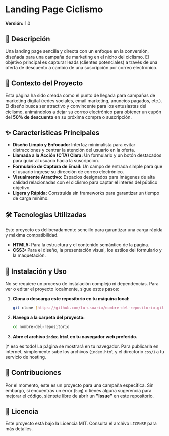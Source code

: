 # Landing Page Ciclismo

**Versión:** 1.0

## 📝 Descripción

Una landing page sencilla y directa con un enfoque en la conversión, diseñada para una campaña de marketing en el nicho del ciclismo. El objetivo principal es capturar leads (clientes potenciales) a través de una oferta de descuento a cambio de una suscripción por correo electrónico.

## 🎯 Contexto del Proyecto

Esta página ha sido creada como el punto de llegada para campañas de marketing digital (redes sociales, email marketing, anuncios pagados, etc.). El diseño busca ser atractivo y convincente para los entusiastas del ciclismo, animándolos a dejar su correo electrónico para obtener un cupón del **50% de descuento** en su próxima compra o suscripción.

## ✨ Características Principales

- **Diseño Limpio y Enfocado:** Interfaz minimalista para evitar distracciones y centrar la atención del usuario en la oferta.
- **Llamada a la Acción (CTA) Clara:** Un formulario y un botón destacados para guiar al usuario hacia la suscripción.
- **Formulario de Captura de Email:** Un campo de entrada simple para que el usuario ingrese su dirección de correo electrónico.
- **Visualmente Atractivo:** Espacios designados para imágenes de alta calidad relacionadas con el ciclismo para captar el interés del público objetivo.
- **Ligera y Rápida:** Construida sin frameworks para garantizar un tiempo de carga mínimo.

## 🛠️ Tecnologías Utilizadas

Este proyecto es deliberadamente sencillo para garantizar una carga rápida y máxima compatibilidad.

- **HTML5:** Para la estructura y el contenido semántico de la página.
- **CSS3:** Para el diseño, la presentación visual, los estilos del formulario y la maquetación.

## 🚀 Instalación y Uso

No se requiere un proceso de instalación complejo ni dependencias. Para ver o editar el proyecto localmente, sigue estos pasos:

1.  **Clona o descarga este repositorio en tu máquina local:**
    ```bash
    git clone [https://github.com/tu-usuario/nombre-del-repositorio.git](https://github.com/tu-usuario/nombre-del-repositorio.git)
    ```

2.  **Navega a la carpeta del proyecto:**
    ```bash
    cd nombre-del-repositorio
    ```

3.  **Abre el archivo `index.html` en tu navegador web preferido.**

¡Y eso es todo! La página se mostrará en tu navegador. Para publicarla en internet, simplemente sube los archivos (`index.html` y el directorio `css/`) a tu servicio de hosting.

## 🤝 Contribuciones

Por el momento, este es un proyecto para una campaña específica. Sin embargo, si encuentras un error (`bug`) o tienes alguna sugerencia para mejorar el código, siéntete libre de abrir un **"Issue"** en este repositorio.

## 📄 Licencia

Este proyecto está bajo la Licencia MIT. Consulta el archivo `LICENSE` para más detalles.
